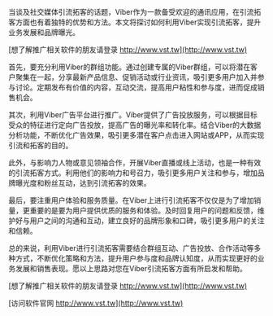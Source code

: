 当谈及社交媒体引流拓客的话题，Viber作为一款备受欢迎的通讯应用，在引流拓客方面也有着独特的优势和方法。本文将探讨如何利用Viber实现引流拓客，提升业务发展和品牌曝光。

[想了解推广相关软件的朋友请登录 http://www.vst.tw](http://www.vst.tw)

首先，要充分利用Viber的群组功能。通过创建专属的Viber群组，可以将潜在客户聚集在一起，分享最新产品信息、促销活动或行业资讯，吸引更多用户加入并参与讨论。定期发布有价值的内容，互动交流，提高用户粘性和参与度，进而促成销售机会。

其次，利用Viber广告平台进行推广。Viber提供了广告投放服务，可以根据目标受众的特征进行定向广告投放，提高广告的曝光率和转化率。结合Viber的大数据分析功能，不断优化广告效果，吸引更多潜在客户点击进入网站或APP，从而实现引流和拓客的目的。

此外，与影响力人物或意见领袖合作，开展Viber直播或线上活动，也是一种有效的引流拓客方式。利用他们的影响力和号召力，吸引更多用户关注和参与，增加品牌曝光度和粉丝互动，达到引流拓客的效果。

最后，要注重用户体验和服务质量。在Viber上进行引流拓客不仅仅是为了增加销量，更重要的是要为用户提供优质的服务和体验。及时回复用户的问题和反馈，维护好与用户之间的沟通和互动，建立良好的品牌形象和口碑，吸引更多用户的关注和信赖。

总的来说，利用Viber进行引流拓客需要结合群组互动、广告投放、合作活动等多种方式，不断优化策略和方法，提升用户参与度和品牌认知度，从而实现更好的业务发展和销售表现。愿以上思路对您在Viber引流拓客方面有所启发和帮助。

[想了解推广相关软件的朋友请登录 http://www.vst.tw](http://www.vst.tw)


[访问软件官网 http://www.vst.tw](http://www.vst.tw)
